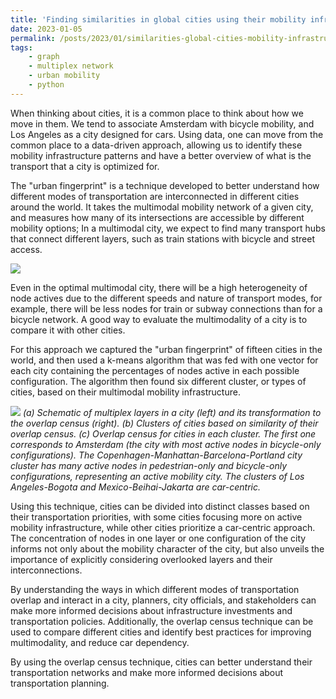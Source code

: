 ```yaml
---
title: 'Finding similarities in global cities using their mobility infrastructure'
date: 2023-01-05
permalink: /posts/2023/01/similarities-global-cities-mobility-infrastructure/
tags: 
	- graph 
	- multiplex network 
	- urban mobility 
	- python
---
```


When thinking about cities, it is a common place to think about how we move in them. We tend to associate Amsterdam with bicycle mobility, and Los Angeles as a city designed for cars. Using data, one can move from the common place to a data-driven approach, allowing us to identify these mobility infrastructure patterns and have a better overview of what is the transport that a city is optimized for.

The "urban fingerprint" is a technique developed to better understand how different modes of transportation are interconnected in different cities around the world. It takes the multimodal mobility network of a given city, and measures how many of its intersections are accessible by different mobility options; In a multimodal city, we expect to find many transport hubs that connect different layers, such as train stations with bicycle and street access.

![]({{site.imgsurl}}2023-01-05-Manhattan.jpg)

Even in the optimal multimodal city, there will be a high heterogeneity of node actives due to the different speeds and nature of transport modes, for example, there will be less nodes for train or subway connections than for a bicycle network. A good way to evaluate the multimodality of a city is to compare it with other cities. 

For this approach we captured the "urban fingerprint" of fifteen cities in the world, and then used a k-means algorithm that was fed with one vector for each city containing the percentages of nodes active in each possible configuration. The algorithm then found six different cluster, or types of cities, based on their multimodal mobility infrastructure.

![]({{site.imgsurl}}2023-01-05-multimodal.jpg)
*(a) Schematic of multiplex layers in a city (left) and its transformation to the overlap census (right). (b) Clusters of cities based on similarity of their overlap census. (c) Overlap census for cities in each cluster. The first one corresponds to Amsterdam (the city with most active nodes in bicycle-only configurations). The Copenhagen-Manhattan-Barcelona-Portland city cluster has many active nodes in pedestrian-only and bicycle-only configurations, representing an active mobility city. The clusters of Los Angeles-Bogota and Mexico-Beihai-Jakarta are car-centric.*

Using this technique, cities can be divided into distinct classes based on their transportation priorities, with some cities focusing more on active mobility infrastructure, while other cities prioritize a car-centric approach. The concentration of nodes in one layer or one configuration of the city informs not only about the mobility character of the city, but also unveils the importance of explicitly considering overlooked layers and their interconnections.

By understanding the ways in which different modes of transportation overlap and interact in a city, planners, city officials, and stakeholders can make more informed decisions about infrastructure investments and transportation policies. Additionally, the overlap census technique can be used to compare different cities and identify best practices for improving multimodality, and reduce car dependency. 

By using the overlap census technique, cities can better understand their transportation networks and make more informed decisions about transportation planning.
